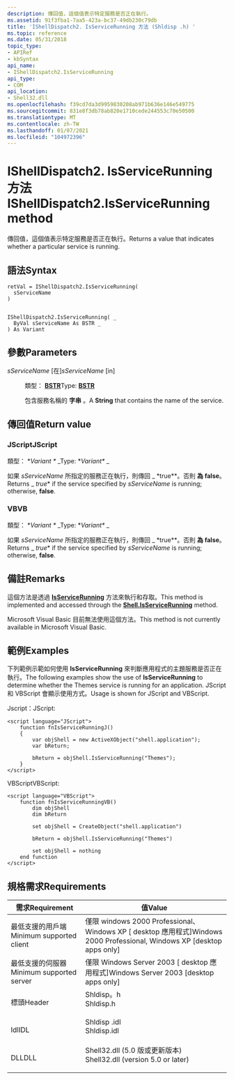```yaml
---
description: 傳回值，這個值表示特定服務是否正在執行。
ms.assetid: 91f3fba1-7aa5-423a-bc37-49db230c79db
title: 'IShellDispatch2. IsServiceRunning 方法 (Shldisp .h) '
ms.topic: reference
ms.date: 05/31/2018
topic_type:
- APIRef
- kbSyntax
api_name:
- IShellDispatch2.IsServiceRunning
api_type:
- COM
api_location:
- Shell32.dll
ms.openlocfilehash: f39cd7da3d9959830208ab971b636e146e549775
ms.sourcegitcommit: 831e8f3db78ab820e1710cede244553c70e50500
ms.translationtype: MT
ms.contentlocale: zh-TW
ms.lasthandoff: 01/07/2021
ms.locfileid: "104972396"
---
```

# <a name="ishelldispatch2isservicerunning-method"></a><span data-ttu-id="5df48-103">IShellDispatch2. IsServiceRunning 方法</span><span class="sxs-lookup"><span data-stu-id="5df48-103">IShellDispatch2.IsServiceRunning method</span></span>

<span data-ttu-id="5df48-104">傳回值，這個值表示特定服務是否正在執行。</span><span class="sxs-lookup"><span data-stu-id="5df48-104">Returns a value that indicates whether a particular service is running.</span></span>

## <a name="syntax"></a><span data-ttu-id="5df48-105">語法</span><span class="sxs-lookup"><span data-stu-id="5df48-105">Syntax</span></span>


```JScript
retVal = IShellDispatch2.IsServiceRunning(
  sServiceName
)
```


```VB

IShellDispatch2.IsServiceRunning( _
  ByVal sServiceName As BSTR _
) As Variant
```





## <a name="parameters"></a><span data-ttu-id="5df48-106">參數</span><span class="sxs-lookup"><span data-stu-id="5df48-106">Parameters</span></span>

<dl> <dt>

<span data-ttu-id="5df48-107">*sServiceName* \[在\]</span><span class="sxs-lookup"><span data-stu-id="5df48-107">*sServiceName* \[in\]</span></span>
</dt> <dd>

<span data-ttu-id="5df48-108">類型： **[ **BSTR**](/previous-versions/windows/desktop/automat/bstr)**</span><span class="sxs-lookup"><span data-stu-id="5df48-108">Type: **[**BSTR**](/previous-versions/windows/desktop/automat/bstr)**</span></span>

<span data-ttu-id="5df48-109">包含服務名稱的 **字串** 。</span><span class="sxs-lookup"><span data-stu-id="5df48-109">A **String** that contains the name of the service.</span></span>

</dd> </dl>

## <a name="return-value"></a><span data-ttu-id="5df48-110">傳回值</span><span class="sxs-lookup"><span data-stu-id="5df48-110">Return value</span></span>

### <a name="jscript"></a><span data-ttu-id="5df48-111">JScript</span><span class="sxs-lookup"><span data-stu-id="5df48-111">JScript</span></span>

<span data-ttu-id="5df48-112">類型： \**Variant \** _</span><span class="sxs-lookup"><span data-stu-id="5df48-112">Type: \**Variant\** _</span></span>

<span data-ttu-id="5df48-113">如果 *sServiceName* 所指定的服務正在執行，則傳回 _ \*true\*\*。否則 **為 false**。</span><span class="sxs-lookup"><span data-stu-id="5df48-113">Returns _ *true*\* if the service specified by *sServiceName* is running; otherwise, **false**.</span></span>

### <a name="vb"></a><span data-ttu-id="5df48-114">VB</span><span class="sxs-lookup"><span data-stu-id="5df48-114">VB</span></span>

<span data-ttu-id="5df48-115">類型： \**Variant \** _</span><span class="sxs-lookup"><span data-stu-id="5df48-115">Type: \**Variant\** _</span></span>

<span data-ttu-id="5df48-116">如果 *sServiceName* 所指定的服務正在執行，則傳回 _ \*true\*\*。否則 **為 false**。</span><span class="sxs-lookup"><span data-stu-id="5df48-116">Returns _ *true*\* if the service specified by *sServiceName* is running; otherwise, **false**.</span></span>

## <a name="remarks"></a><span data-ttu-id="5df48-117">備註</span><span class="sxs-lookup"><span data-stu-id="5df48-117">Remarks</span></span>

<span data-ttu-id="5df48-118">這個方法是透過 [**IsServiceRunning**](./shell-isservicerunning.md) 方法來執行和存取。</span><span class="sxs-lookup"><span data-stu-id="5df48-118">This method is implemented and accessed through the [**Shell.IsServiceRunning**](./shell-isservicerunning.md) method.</span></span>

<span data-ttu-id="5df48-119">Microsoft Visual Basic 目前無法使用這個方法。</span><span class="sxs-lookup"><span data-stu-id="5df48-119">This method is not currently available in Microsoft Visual Basic.</span></span>

## <a name="examples"></a><span data-ttu-id="5df48-120">範例</span><span class="sxs-lookup"><span data-stu-id="5df48-120">Examples</span></span>

<span data-ttu-id="5df48-121">下列範例示範如何使用 **IsServiceRunning** 來判斷應用程式的主題服務是否正在執行。</span><span class="sxs-lookup"><span data-stu-id="5df48-121">The following examples show the use of **IsServiceRunning** to determine whether the Themes service is running for an application.</span></span> <span data-ttu-id="5df48-122">JScript 和 VBScript 會顯示使用方式。</span><span class="sxs-lookup"><span data-stu-id="5df48-122">Usage is shown for JScript and VBScript.</span></span>

<span data-ttu-id="5df48-123">Jscript：</span><span class="sxs-lookup"><span data-stu-id="5df48-123">JScript:</span></span>


```JScript
<script language="JScript">
    function fnIsServiceRunningJ()
    {
        var objShell = new ActiveXObject("shell.application");
        var bReturn;
    
        bReturn = objShell.IsServiceRunning("Themes");
    }
</script>
```



<span data-ttu-id="5df48-124">VBScript</span><span class="sxs-lookup"><span data-stu-id="5df48-124">VBScript:</span></span>


```VB
<script language="VBScript">
    function fnIsServiceRunningVB()
        dim objShell
        dim bReturn
    
        set objShell = CreateObject("shell.application")
    
        bReturn = objShell.IsServiceRunning("Themes")
    
        set objShell = nothing
    end function
</script>
```



## <a name="requirements"></a><span data-ttu-id="5df48-125">規格需求</span><span class="sxs-lookup"><span data-stu-id="5df48-125">Requirements</span></span>



| <span data-ttu-id="5df48-126">需求</span><span class="sxs-lookup"><span data-stu-id="5df48-126">Requirement</span></span> | <span data-ttu-id="5df48-127">值</span><span class="sxs-lookup"><span data-stu-id="5df48-127">Value</span></span> |
|-------------------------------------|---------------------------------------------------------------------------------------------------------------|
| <span data-ttu-id="5df48-128">最低支援的用戶端</span><span class="sxs-lookup"><span data-stu-id="5df48-128">Minimum supported client</span></span><br/> | <span data-ttu-id="5df48-129">僅限 windows 2000 Professional、Windows XP \[ desktop 應用程式\]</span><span class="sxs-lookup"><span data-stu-id="5df48-129">Windows 2000 Professional, Windows XP \[desktop apps only\]</span></span><br/>                                        |
| <span data-ttu-id="5df48-130">最低支援的伺服器</span><span class="sxs-lookup"><span data-stu-id="5df48-130">Minimum supported server</span></span><br/> | <span data-ttu-id="5df48-131">僅限 Windows Server 2003 \[ desktop 應用程式\]</span><span class="sxs-lookup"><span data-stu-id="5df48-131">Windows Server 2003 \[desktop apps only\]</span></span><br/>                                                          |
| <span data-ttu-id="5df48-132">標頭</span><span class="sxs-lookup"><span data-stu-id="5df48-132">Header</span></span><br/>                   | <dl> <span data-ttu-id="5df48-133"><dt>Shldisp。h</dt></span><span class="sxs-lookup"><span data-stu-id="5df48-133"><dt>Shldisp.h</dt></span></span> </dl>                          |
| <span data-ttu-id="5df48-134">Idl</span><span class="sxs-lookup"><span data-stu-id="5df48-134">IDL</span></span><br/>                      | <dl> <span data-ttu-id="5df48-135"><dt>Shldisp .idl</dt></span><span class="sxs-lookup"><span data-stu-id="5df48-135"><dt>Shldisp.idl</dt></span></span> </dl>                        |
| <span data-ttu-id="5df48-136">DLL</span><span class="sxs-lookup"><span data-stu-id="5df48-136">DLL</span></span><br/>                      | <dl> <span data-ttu-id="5df48-137"><dt>Shell32.dll (5.0 版或更新版本) </dt></span><span class="sxs-lookup"><span data-stu-id="5df48-137"><dt>Shell32.dll (version 5.0 or later)</dt></span></span> </dl> |



 

 

